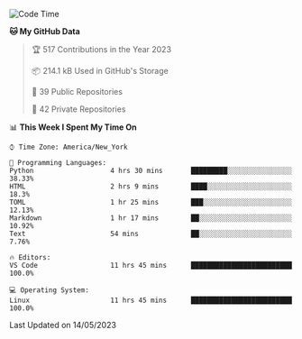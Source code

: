 <!--START_SECTION:waka-->
![Code Time](http://img.shields.io/badge/Code%20Time-199%20hrs%2049%20mins-blue)

**🐱 My GitHub Data** 

> 🏆 517 Contributions in the Year 2023
 > 
> 📦 214.1 kB Used in GitHub's Storage 
 > 
> 📜 39 Public Repositories 
 > 
> 🔑 42 Private Repositories  
 > 
📊 **This Week I Spent My Time On** 

```text
⌚︎ Time Zone: America/New_York

💬 Programming Languages: 
Python                   4 hrs 30 mins       █████████░░░░░░░░░░░░░░░░   38.33% 
HTML                     2 hrs 9 mins        ████░░░░░░░░░░░░░░░░░░░░░   18.3% 
TOML                     1 hr 25 mins        ███░░░░░░░░░░░░░░░░░░░░░░   12.13% 
Markdown                 1 hr 17 mins        ██░░░░░░░░░░░░░░░░░░░░░░░   10.92% 
Text                     54 mins             ██░░░░░░░░░░░░░░░░░░░░░░░   7.76%

🔥 Editors: 
VS Code                  11 hrs 45 mins      █████████████████████████   100.0%

💻 Operating System: 
Linux                    11 hrs 45 mins      █████████████████████████   100.0%

```


 Last Updated on 14/05/2023
<!--END_SECTION:waka-->